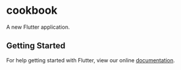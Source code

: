 # cookbook

A new Flutter application.

## Getting Started

For help getting started with Flutter, view our online
[documentation](https://flutter.io/).
